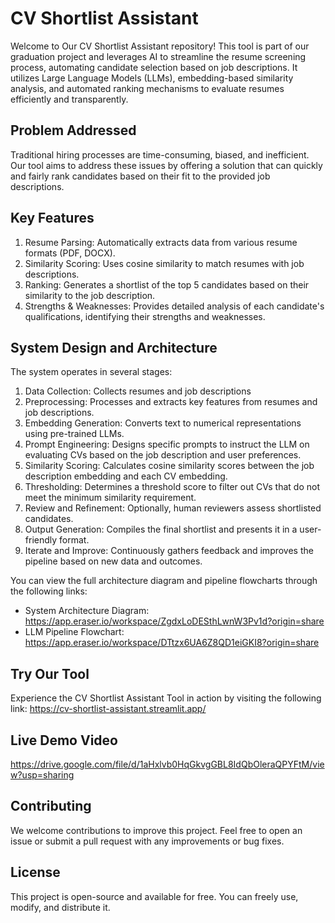 # CV Shortlist Assistant
Welcome to Our CV Shortlist Assistant repository!  This tool is part of our graduation project and leverages AI to streamline the resume screening process, automating candidate selection based on job descriptions. It utilizes Large Language Models (LLMs), embedding-based similarity analysis, and automated ranking mechanisms to evaluate resumes efficiently and transparently.

## Problem Addressed
Traditional hiring processes are time-consuming, biased, and inefficient. Our tool aims to address these issues by offering a solution that can quickly and fairly rank candidates based on their fit to the provided job descriptions.

## Key Features
1. Resume Parsing: Automatically extracts data from various resume formats (PDF, DOCX).
2. Similarity Scoring: Uses cosine similarity to match resumes with job descriptions.
3. Ranking: Generates a shortlist of the top 5 candidates based on their similarity to the job description.
4. Strengths & Weaknesses: Provides detailed analysis of each candidate's qualifications, identifying their strengths and weaknesses.

## System Design and Architecture
The system operates in several stages:
1. Data Collection: Collects resumes and job descriptions
2. Preprocessing: Processes and extracts key features from resumes and job descriptions.
3. Embedding Generation: Converts text to numerical representations using pre-trained LLMs.
4. Prompt Engineering: Designs specific prompts to instruct the LLM on evaluating CVs based on the job description and user preferences.
5. Similarity Scoring: Calculates cosine similarity scores between the job description embedding and each CV embedding.
6. Thresholding: Determines a threshold score to filter out CVs that do not meet the minimum similarity requirement.
7. Review and Refinement: Optionally, human reviewers assess shortlisted candidates.
8. Output Generation: Compiles the final shortlist and presents it in a user-friendly format.
9. Iterate and Improve: Continuously gathers feedback and improves the pipeline based on new data and outcomes.

You can view the full architecture diagram and pipeline flowcharts through the following links:
- System Architecture Diagram: https://app.eraser.io/workspace/ZgdxLoDESthLwnW3Pv1d?origin=share
- LLM Pipeline Flowchart: https://app.eraser.io/workspace/DTtzx6UA6Z8QD1eiGKI8?origin=share

## Try Our Tool
Experience the CV Shortlist Assistant Tool in action by visiting the following link:
https://cv-shortlist-assistant.streamlit.app/
## Live Demo Video
https://drive.google.com/file/d/1aHxlvb0HqGkvgGBL8IdQbOleraQPYFtM/view?usp=sharing

## Contributing
We welcome contributions to improve this project. Feel free to open an issue or submit a pull request with any improvements or bug fixes.

## License
This project is open-source and available for free. You can freely use, modify, and distribute it.

